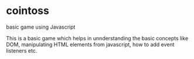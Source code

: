 # cointoss
basic game using Javascript
 
 This is a basic game which helps in unnderstanding the basic concepts like DOM, manipulating HTML elements from javascript, how to add event listeners etc. 

